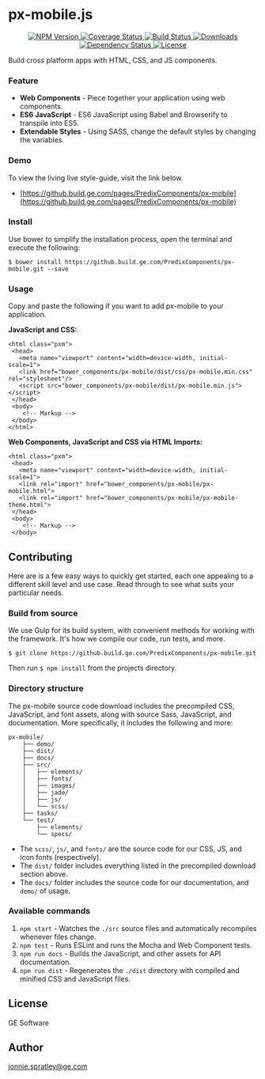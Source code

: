 [npm-url]: https://npmjs.org/package/px-mobilejs
[npm-image]: https://img.shields.io/npm/v/px-mobilejs.svg?style=flat-square

[travis-url]: https://travis-ci.org/jonniespratley/px-mobilejs
[travis-image]: https://img.shields.io/travis/jonniespratley/px-mobilejs.svg?style=flat-square

[coveralls-url]: https://coveralls.io/r/jonniespratley/px-mobilejs
[coveralls-image]: https://img.shields.io/coveralls/jonniespratley/px-mobilejs.svg?style=flat-square

[depstat-url]: https://david-dm.org/jonniespratley/px-mobilejs
[depstat-image]: https://david-dm.org/jonniespratley/px-mobilejs.svg?style=flat-square

[download-badge]: http://img.shields.io/npm/dm/px-mobilejs.svg?style=flat-square

# px-mobile.js

<p align="center">
  <a href="https://npmjs.org/package/px-mobilejs">
    <img src="https://img.shields.io/npm/v/px-mobilejs.svg?style=flat-square"
         alt="NPM Version">
  </a>

  <a href="https://coveralls.io/r/jonniespratley/px-mobilejs">
    <img src="https://img.shields.io/coveralls/jonniespratley/px-mobilejs.svg?style=flat-square"
         alt="Coverage Status">
  </a>

  <a href="https://travis-ci.org/jonniespratley/px-mobilejs">
    <img src="https://img.shields.io/travis/jonniespratley/px-mobilejs.svg?style=flat-square"
         alt="Build Status">
  </a>

  <a href="https://npmjs.org/package/px-mobilejs">
    <img src="http://img.shields.io/npm/dm/px-mobilejs.svg?style=flat-square"
         alt="Downloads">
  </a>

  <a href="https://david-dm.org/jonniespratley/px-mobilejs.svg">
    <img src="https://david-dm.org/jonniespratley/px-mobilejs.svg?style=flat-square"
         alt="Dependency Status">
  </a>

  <a href="https://github.com/jonniespratley/px-mobilejs/blob/master/LICENSE">
    <img src="https://img.shields.io/npm/l/px-mobilejs.svg?style=flat-square"
         alt="License">
  </a>
</p>
Build cross platform apps with HTML‚ CSS‚ and JS components.

### Feature
* **Web Components** - Piece together your application using web components.
* **ES6 JavaScript** - ES6 JavaScript using Babel and Browserify to transpile into ES5.
* **Extendable Styles** - Using SASS, change the default styles by changing the variables.



### Demo
To view the living live style-guide, visit the link below.

* [https://github.build.ge.com/pages/PredixComponents/px-mobile](https://github.build.ge.com/pages/PredixComponents/px-mobile)

### Install
Use bower to simplify the installation process, open the terminal and execute the following:

```
$ bower install https://github.build.ge.com/PredixComponents/px-mobile.git --save
```


### Usage
Copy and paste the following if you want to add px-mobile to your application.

**JavaScript and CSS:**

```
<html class="pxm">
 <head>
   <meta name="viewport" content="width=device-width, initial-scale=1">
   <link href="bower_components/px-mobile/dist/css/px-mobile.min.css" rel="stylesheet"/>
   <script src="bower_components/px-mobile/dist/px-mobile.min.js"></script>
 </head>
 <body>
  	<!-- Markup -->
 </body>
</html>
```

**Web Components, JavaScript and CSS via HTML Imports:**

```
<html class="pxm">
 <head>
   <meta name="viewport" content="width=device-width, initial-scale=1">
   <link rel="import" href="bower_components/px-mobile/px-mobile.html">
   <link rel="import" href="bower_components/px-mobile/px-mobile-theme.html">
 </head>
 <body>
 	<!-- Markup -->
 </body>
```





## Contributing
Here are is a few easy ways to quickly get started, each one appealing to a different skill level and use case. Read through to see what suits your particular needs.

### Build from source
We use Gulp for its build system, with convenient methods for working with the framework. It's how we compile our code, run tests, and more.

```
$ git clone https://github.build.ge.com/PredixComponents/px-mobile.git
```

Then run `$ npm install` from the projects directory.

### Directory structure
The px-mobile source code download includes the precompiled CSS, JavaScript, and font assets, along with source Sass, JavaScript, and documentation. More specifically, it includes the following and more:

```
px-mobile/
    ├── demo/
    ├── dist/
    ├── docs/
    ├── src/
    │   ├── elements/
    │   ├── fonts/
    │   ├── images/
    │   ├── jade/
    │   ├── js/
    │   └── scss/
    ├── tasks/
    └── test/
        ├── elements/
        └── specs/
```

* The `scss/`, `js/`, and `fonts/` are the source code for our CSS, JS, and icon fonts (respectively).
* The `dist/` folder includes everything listed in the precompiled download section above.
* The `docs/` folder includes the source code for our documentation, and `demo/` of usage.



### Available commands

1. `npm start` - Watches the `./src` source files and automatically recompiles whenever files change.
2. `npm test` - Runs ESLint and runs the Mocha and Web Component tests.
3. `npm run docs` - Builds the JavaScript, and other assets for API documentation.
4. `npm run dist` - Regenerates the `./dist` directory with compiled and minified CSS and JavaScript files.


## License
GE Software

## Author
[jonnie.spratley@ge.com](mailto:jonnie.spratley@ge.com)
